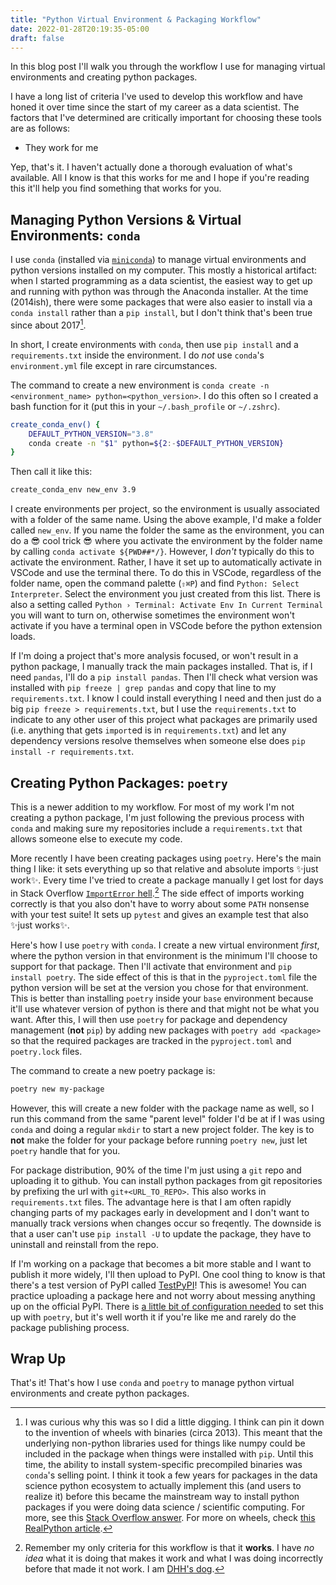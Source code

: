 ```yaml
---
title: "Python Virtual Environment & Packaging Workflow"
date: 2022-01-28T20:19:35-05:00
draft: false
---
```


<meta name="twitter:card" content="summary">
<meta name="twitter:site" content="@pmbaumgartner">
<meta name="twitter:creator" content="@pmbaumgartner">
<meta name="twitter:title" content="Python Virtual Environment & Packaging Workflow">
<meta name="twitter:description" content="I use conda and poetry. That's it.">
<meta name="twitter:image" content="https://i.ibb.co/LYz2DyQ/1537215809678.jpg">

In this blog post I'll walk you through the workflow I use for managing virtual environments and creating python packages.

I have a long list of criteria I've used to develop this workflow and have honed it over time since the start of my career as a data scientist. The factors that I've determined are critically important for choosing these tools are as follows:

- They work for me

Yep, that's it. I haven't actually done a thorough evaluation of what's available. All I know is that this works for me and I hope if you're reading this it'll help you find something that works for you.

## Managing Python Versions & Virtual Environments: `conda`

I use `conda` (installed via [`miniconda`](https://docs.conda.io/en/latest/miniconda.html)) to manage virtual environments and python versions installed on my computer. This mostly a historical artifact: when I started programming as a data scientist, the easiest way to get up and running with python was through the Anaconda installer. At the time (2014ish), there were some packages that were also easier to install via a `conda install` rather than a `pip install`, but I don't think that's been true since about 2017[^1]. 

In short, I create environments with `conda`, then use `pip install` and a `requirements.txt` inside the environment. I do _not_ use `conda`'s `environment.yml` file except in rare circumstances.

The command to create a new environment is `conda create -n <environment_name> python=<python_version>`. I do this often so I created a bash function for it (put this in your `~/.bash_profile` or `~/.zshrc`).

```bash
create_conda_env() {
    DEFAULT_PYTHON_VERSION="3.8"
    conda create -n "$1" python=${2:-$DEFAULT_PYTHON_VERSION}
}
```

Then call it like this:
```bash
create_conda_env new_env 3.9
```

I create environments per project, so the environment is usually associated with a folder of the same name. Using the above example, I'd make a folder called `new_env`. If you name the folder the same as the environment, you can do a 😎 cool trick 😎 where you activate the environment by the folder name by calling `conda activate ${PWD##*/}`. However, I _don't_ typically do this to activate the environment. Rather, I have it set up to automatically activate in VSCode and use the terminal there. To do this in VSCode, regardless of the folder name, open the command palette (`⇧⌘P`) and find `Python: Select Interpreter`. Select the environment you just created from this list. There is also a setting called `Python › Terminal: Activate Env In Current Terminal` you will want to turn on, otherwise sometimes the environment won't activate if you have a terminal open in VSCode before the python extension loads.

If I'm doing a project that's more analysis focused, or won't result in a python package, I manually track the main packages installed. That is, if I need `pandas`, I'll do a `pip install pandas`. Then I'll check what version was installed with `pip freeze | grep pandas` and copy that line to my `requirements.txt`. I know I could install everything I need and then just do a big `pip freeze > requirements.txt`, but I use the `requirements.txt` to indicate to any other user of this project what packages are primarily used (i.e. anything that gets `import`ed is in `requirements.txt`) and let any dependency versions resolve themselves when someone else does `pip install -r requirements.txt`.

## Creating Python Packages: `poetry`

This is a newer addition to my workflow. For most of my work I'm not creating a python package, I'm just following the previous process with `conda` and making sure my repositories include a `requirements.txt` that allows someone else to execute my code.

More recently I have been creating packages using `poetry`. Here's the main thing I like: it sets everything up so that relative and absolute imports ✨just work✨. Every time I've tried to create a package manually I get lost for days in Stack Overflow [`ImportError` hell](https://stackoverflow.com/questions/14132789/relative-imports-for-the-billionth-time).[^2] The side effect of imports working correctly is that you also don't have to worry about some `PATH` nonsense with your test suite! It sets up `pytest` and gives an example test that also ✨just works✨.

Here's how I use `poetry` with `conda`. I create a new virtual environment _first_, where the python version in that environment is the minimum I'll choose to support for that package. Then I'll activate that environment and `pip install poetry`. The side effect of this is that in the `pyproject.toml` file the python version will be set at the version you chose for that environment. This is better than installing `poetry` inside your `base` environment because it'll use whatever version of python is there and that might not be what you want. After this, I will then use `poetry` for package and dependency management (**not** `pip`) by adding new packages with `poetry add <package>` so that the required packages are tracked in the `pyproject.toml` and `poetry.lock` files.

The command to create a new poetry package is:

```bash
poetry new my-package
```

However, this will create a new folder with the package name as well, so I run this command from the same "parent level" folder I'd be at if I was using `conda` and doing a regular `mkdir` to start a new project folder. The key is to **not** make the folder for your package before running `poetry new`, just let `poetry` handle that for you.

For package distribution, 90% of the time I'm just using a `git` repo and uploading it to github. You can install python packages from git repositories by prefixing the url with `git+<URL_TO_REPO>`. This also works in `requirements.txt` files. The advantage here is that I am often rapidly changing parts of my packages early in development and I don't want to manually track versions when changes occur so freqently. The downside is that a user can't use `pip install -U` to update the package, they have to uninstall and reinstall from the repo.

If I'm working on a package that becomes a bit more stable and I want to publish it more widely, I'll then upload to PyPI. One cool thing to know is that there's a test version of PyPI called [TestPyPI](https://test.pypi.org/)! This is awesome! You can practice uploading a package here and not worry about messing anything up on the official PyPI. There is [a little bit of configuration needed](https://stackoverflow.com/a/68901875) to set this up with `poetry`, but it's well worth it if you're like me and rarely do the package publishing process.

## Wrap Up

That's it! That's how I use `conda` and `poetry` to manage python virtual environments and create python packages. 

[^1]: I was curious why this was so I did a little digging. I think can pin it down to the invention of wheels with binaries (circa 2013). This meant that the underlying non-python libraries used for things like numpy could be included in the package when things were installed with `pip`. Until this time, the ability to install system-specific precompiled binaries was `conda`'s selling point. I think it took a few years for packages in the data science python ecosystem to actually implement this (and users to realize it) before this became the mainstream way to install python packages if you were doing data science / scientific computing. For more, see this [Stack Overflow answer](https://stackoverflow.com/questions/20994716/what-is-the-difference-between-pip-and-conda/68897551#68897551). For more on wheels, check [this RealPython article](https://realpython.com/python-wheels/#python-packaging-made-better-an-intro-to-python-wheels).

[^2]: Remember my only criteria for this workflow is that it **works**. I have _no idea_ what it is doing that makes it work and what I was doing incorrectly before that made it not work. I am [DHH's dog](https://twitter.com/dhh/status/1463822670131351555?lang=en). 